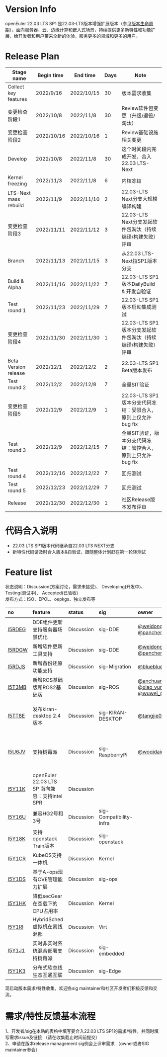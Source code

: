 # Version Info
openEuler 22.03 LTS SP1 是22.03-LTS版本增强扩展版本（参见[版本生命周期](https://www.openeuler.org/zh/other/lifecycle/)），面向服务器、云、边缘计算和嵌入式场景，持续提供更多新特性和功能扩展，给开发者和用户带来全新的体验，服务更多的领域和更多的用户。<br>


# Release Plan

| Stage  name            | Begin time | End time   | Days | Note                                                       |
| --------------------   | ---------- | ---------- | ---- | -----------------------------------------                  |
| Collect key features   | 2022/9/16  | 2022/10/15 | 30   | 版本需求收集                                                |
| 变更检查阶段1           | 2022/10/8  | 2022/11/8  | 30   | Review软件包变更（升级/退役/淘汰）                            |
| 变更检查阶段2           | 2022/10/16 | 2022/10/16 | 1    | Review基础设施相关变更                                       |
| Develop                | 2022/10/8  | 2022/11/8  | 30   | 这个时间段内完成开发，合入22.03  LTS-Next                     |
| Kernel freezing        | 2022/11/3  | 2022/11/8  | 6    | 内核冻结                                                    |
| LTS-Next mass rebuild  | 2022/11/9  | 2022/11/10 | 2    | 22.03-LTS Next分支大规模编译构建                              |
| 变更检查阶段3           | 2022/11/11 | 2022/11/12 | 3    | 22.03-LTS Next分支发起软件包淘汰（持续编译/构建失败）评审        |
| Branch                 | 2022/11/13 | 2022/11/15 | 3    | 从22.03 LTS-Next拉SP1版本分支                                 |
| Build & Alpha          | 2022/11/16 | 2022/11/22 | 7    | 22.03-LTS SP1版本DailyBuild  & 开发自验证                      |
| Test round 1           | 2022/11/23 | 2022/11/29 | 7    | 22.03-LTS SP1版本启动集成测试                                  |
| 变更检查阶段4           | 2022/11/30 | 2022/11/30 | 1    | 22.03-LTS SP1版本分支发起软件包淘汰（持续编译/构建失败）评审      | 
| Beta Version release   | 2022/12/1  | 2022/12/2  | 2    | 22.03-LTS SP1 Beta版本发布                                    |
| Test round 2           | 2022/12/2  | 2022/12/8  | 7    | 全量SIT验证                                                   |
| 变更检查阶段5           | 2022/12/9  | 2022/12/9  | 1    | 22.03-LTS SP1版本分支代码冻结：受限合入，原则上仅允许bug fix     | 
| Test round 3           | 2022/12/9  | 2022/12/15 | 7    | 全量SIT验证，版本分支代码冻结：管控合入，原则上只允许bug fix      |
| Test round 4           | 2022/12/16 | 2022/12/22 | 7    | 回归测试                                                      |
| Test round 5           | 2022/12/23 | 2022/12/29 | 7    | 回归测试                                                      |
| Release                | 2022/12/30 | 2022/12/30 | 1    | 社区Release版本发布评审                                        |

# 代码合入说明
- 22.03 LTS SP1版本代码继承自22.03 LTS NEXT分支 <br>
- 新特性代码请及时合入版本&自验证，跟随整体计划赶在第一轮转测试



# Feature list
状态说明：Discussion(方案讨论，需求未接受)、 Developing(开发中)、 Testing(测试中)、 Accepted(已验收) <br>
发布方式：ISO、EPOL、oepkgs、独立发布等

|no|feature|status|sig|owner|发布方式|涉及软件包列表|
|:----|:---|:---|:--|:----|:----|:----|
|[I5RDEG](https://gitee.com/openeuler/release-management/issues/I5RDEG) | DDE组件更新支持服务器场景优化 | Discussion | sig-DDE | [@weidongkl](https://gitee.com/weidongkl) [@panchenbo](https://gitee.com/panchenbo) | EPOL |     |
|[I5RDGW](https://gitee.com/openeuler/release-management/issues/I5RDGW)|新增软件更新工具支持|Discussion|sig-DDE|[@weidongkl](https://gitee.com/weidongkl) [@panchenbo](https://gitee.com/panchenbo)|EPOL|deepin-upgrade-tool|
|[I5RDJS](https://gitee.com/openeuler/release-management/issues/I5RDJS)|新增备份还原功能支持|Discussion|sig-Migration|[@blueblue](https://gitee.com/blublue)|EPOL|ubackup|
|[I5T3MB](https://gitee.com/openeuler/release-management/issues/I5T3MB)|新增ROS基础版和ROS2基础版|Discussion|sig-ROS|[@anchuanxu](https://gitee.com/anchuanxu) [@xiao_yun_wang](https://gitee.com/xiao_yun_wang) [@wuwei_plct](https://gitee.com/wuwei_plct)|EPOL|ros_comm ros_base|
|[I5TT8E](https://gitee.com/openeuler/release-management/issues/I5TT8E)|发布kiran-desktop 2.4版本|Discussion|sig-KIRAN-DESKTOP|[@tangjie02](https://gitee.com/tangjie02)|EPOL|kiran-control-panel,kiran-cc-daemon,kiran-qt5-integration,kiran-session-manager,kiran-log|
|[I5U6JV](https://gitee.com/openeuler/release-management/issues/I5U6JV)|支持树莓派|Discussion|sig-RaspberryPi|[@woqidaideshi](https://gitee.com/woqidaideshi)|EPOL|raspberrypi-firmware,raspberrypi-bluetooth,raspi-config,pigpio,raspberrypi-userland,raspberrypi-eeprom|
|[I5Y11K](https://gitee.com/openeuler/release-management/issues/I5Y11K)|openEuler 22.03 LTS SP 南向兼容：支持intel SPR|Discussion|||ISO|kernel,gcc|
|[I5Y16U](https://gitee.com/openeuler/release-management/issues/I5Y16U)|兼容HG2号和3号|Discussion|sig-Compatibility-Infra||ISO||
|[I5Y18K](https://gitee.com/openeuler/release-management/issues/I5Y18K)|支持openstack Train版本|Discussion|sig-openstack||EPOL||
|[I5Y1CR](https://gitee.com/openeuler/release-management/issues/I5Y1CR)|KubeOS支持一体机|Discussion|Kernel||EPOL||
|[I5Y1DS](https://gitee.com/openeuler/release-management/issues/I5Y1DS)|基于A-ops现有CVE管理能力扩展|Discussion|sig-ops||EPOL||
|[I5Y1HK](https://gitee.com/openeuler/release-management/issues/I5Y1HK)|降低secGear在空载下的CPU占用率|Discussion|Kernel||ISO||
|[I5Y1I8](https://gitee.com/openeuler/release-management/issues/I5Y1I8)|HybridSched虚拟机在离线混部|Discussion|Virt||EPOL||
|[I5Y1J1](https://gitee.com/openeuler/release-management/issues/I5Y1J1)|实时非实时系统混合部署支持树莓派|Discussion|sig-embedded||embedded||
|[I5Y1K3](https://gitee.com/openeuler/release-management/issues/I5Y1K3)|分布式软总线生态互通互联|Discussion|sig-Edge||EPOL||

现启动版本需求/特性收集，欢迎各sig maintainer和社区开发者们积极反馈和交流。


# 需求/特性反馈基本流程 <br />
1、开发者/sig在本贴的表格中填写要合入22.03 LTS SP1的需求/特性，并同时填写需求issue及链接 （请在收集截止时间前提交）      <br>
2、申请在版本release management sig例会上评审需求 （owner或者SIG maintainer参会）
<br><br>
